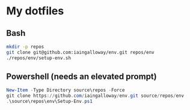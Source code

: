 # My dotfiles

## Bash

```bash
mkdir -p repos
git clone git@github.com:iaingalloway/env.git repos/env
./repos/env/setup-env.sh
```

## Powershell (needs an elevated prompt)

```powershell
New-Item -Type Directory source\repos -Force
git clone https://github.com/iaingalloway/env.git source/repos/env
.\source\repos\env\Setup-Env.ps1
```
